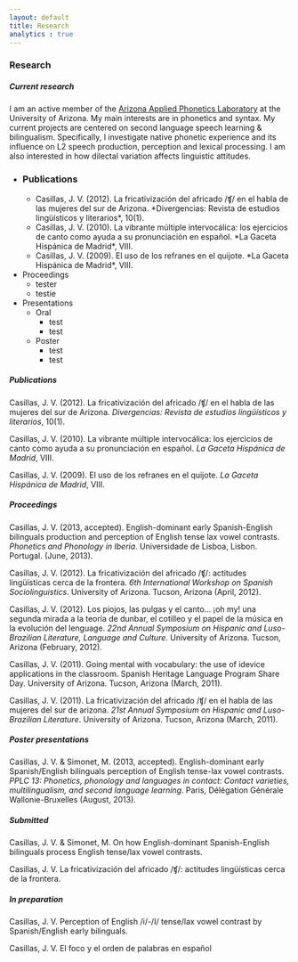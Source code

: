 ```yaml
---
layout: default
title: Research
analytics : true
---
```


### Research

##### Current research

I am an active member of the [Arizona Applied Phonetics Laboratory](https://sites.google.com/site/miquelsimonet/sports-lab-az) at the University of Arizona. My main interests are in phonetics and syntax. My current projects are centered on second language speech learning & bilingualism. Specifically, I investigate native phonetic experience and its influence on L2 speech production, perception and lexical processing. I am also interested in how dilectal variation affects linguistic attitudes.

<div id="acdnmenu">
    <ul>
        <li><h3>Publications</h3>
            <ul>
		      <li>Casillas, J. V. (2012). La fricativización del africado /ʧ/ en el habla de las mujeres del sur de Arizona. *Divergencias: Revista de estudios lingüísticos y literarios*, 10(1).</li>
		      <li>Casillas, J. V. (2010). La vibrante múltiple intervocálica: los ejercicios de canto como ayuda a su pronunciación en español. *La Gaceta Hispánica de Madrid*, VIII.</li>
              <li>Casillas, J. V. (2009). El uso de los refranes en el quijote. *La Gaceta Hispánica de Madrid*, VIII.</li>
            </ul>
        </li>
        <li>Proceedings
            <ul>
                <li>tester</li>
                <li>testie</li>
            </ul>
        </li>
        <li>Presentations
            <ul>
                <li>Oral
                	<ul>
                		<li>test</li>
                		<li>test</li>
			         </ul>
                </li>
                <li>Poster
                	<ul>
                		<li>test</li>
                		<li>test</li>
                    </ul>
                </li>
            </ul>
        </li>
    </ul>
</div>



##### Publications

Casillas, J. V. (2012). La fricativización del africado /ʧ/ en el habla de las mujeres del sur de Arizona. *Divergencias: Revista de estudios lingüísticos y literarios*, 10(1).

Casillas, J. V. (2010). La vibrante múltiple intervocálica: los ejercicios de canto como ayuda a su pronunciación en español. *La Gaceta Hispánica de Madrid*, VIII.

Casillas, J. V. (2009). El uso de los refranes en el quijote. *La Gaceta Hispánica de Madrid*, VIII.

##### Proceedings

Casillas, J. V. (2013, accepted). English-dominant early Spanish-English bilinguals production and perception of English tense lax vowel contrasts. *Phonetics and Phonology in Iberia*. Universidade de Lisboa, Lisbon. Portugal. (June, 2013).

Casillas, J. V. (2012). La fricativización del africado /ʧ/: actitudes lingüísticas cerca de la frontera. *6th International Workshop on Spanish Sociolinguistics*. University of Arizona. Tucson, Arizona (April, 2012).

Casillas, J. V. (2012). Los piojos, las pulgas y el canto... ¡oh my! una segunda mirada a la teoría de dunbar, el cotilleo y el papel de la música en la evolución del lenguage. *22nd Annual Symposium on Hispanic and Luso-Brazilian Literature, Language and Culture*. University of Arizona. Tucson, Arizona (February, 2012).

Casillas, J. V. (2011). Going mental with vocabulary: the use of idevice applications in the classroom. Spanish Heritage Language Program Share Day. University of Arizona. Tucson, Arizona (March, 2011). 

Casillas, J. V. (2011). La fricativización del africado /ʧ/ en el habla de las mujeres del sur de arizona. *21st Annual Symposium on Hispanic and Luso-Brazilian Literature*. University of Arizona. Tucson, Arizona (March, 2011). 

##### Poster presentations

Casillas, J. V. & Simonet, M. (2013, accepted). English-dominant early Spanish/English bilinguals perception of English tense-lax vowel contrasts. *PPLC 13: Phonetics, phonology and languages in contact: Contact varieties, multilingualism, and second language learning*. Paris, Délégation Générale Wallonie-Bruxelles (August, 2013).

##### Submitted

Casillas, J. V. & Simonet, M. On how English-dominant Spanish-English bilinguals process English tense/lax vowel contrasts. 

Casillas, J. V. La fricativización del africado /ʧ/: actitudes lingüísticas cerca de la frontera.

##### In preparation

Casillas, J. V. Perception of English /i/-/I/ tense/lax vowel contrast by Spanish/English early bilinguals.  

Casillas, J. V. El foco y el orden de palabras en español  


